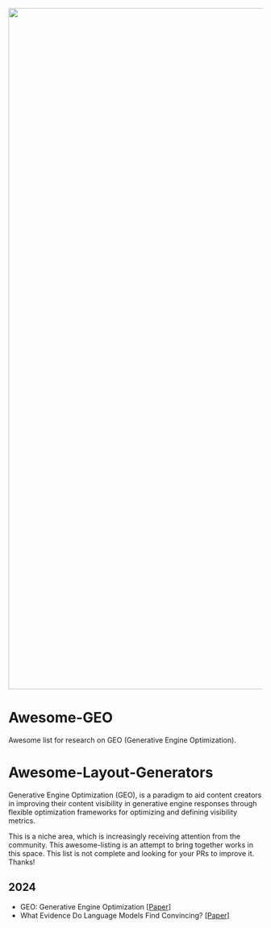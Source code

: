 <p align="center">
  <img width="1352" alt="Screen Shot 2024-11-18 at 0 50 11" src="https://github.com/user-attachments/assets/559a07af-f9c4-4503-9ad3-dca7e44d5545">
</p>

# Awesome-GEO
Awesome list for research on GEO (Generative Engine Optimization).

# Awesome-Layout-Generators
Generative Engine Optimization (GEO), is a paradigm to aid content creators in improving their content visibility in generative engine responses through flexible optimization frameworks for optimizing and defining visibility metrics.

This is a niche area, which is increasingly receiving attention from the community. This awesome-listing is an attempt to bring together works in this space. This list is not complete and looking for your PRs to improve it. Thanks!

## 2024
- GEO: Generative Engine Optimization [[Paper]](https://arxiv.org/pdf/2311.09735)
- What Evidence Do Language Models Find Convincing? [[Paper]](https://arxiv.org/html/2402.11782v1)
